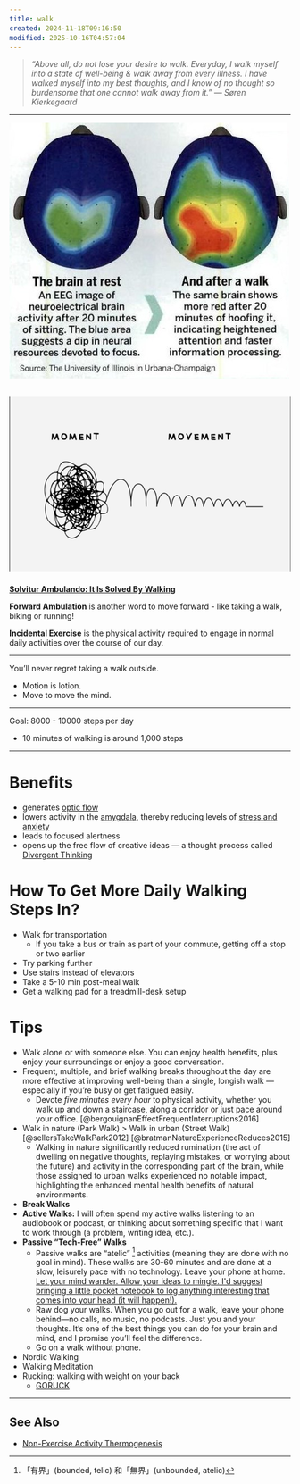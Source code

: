 ```yaml
---
title: walk
created: 2024-11-18T09:16:50
modified: 2025-10-16T04:57:04
---
```


> _“Above all, do not lose your desire to walk. Everyday, I walk myself into a state of well-being & walk away from every illness. I have walked myself into my best thoughts, and I know of no thought so burdensome that one cannot walk away from it.” — Søren Kierkegaard_

---

![](../_attachments/316d587a5c95f54ea7a4f86fbb986d63.png)

![](../_attachments/19d8ef9fa9213552e887aee3e54540ec.jpeg)
---

**[Solvitur Ambulando: It Is Solved By Walking](https://sketchplanations.com/solvitur-ambulando)**

**Forward Ambulation** is another word to move forward - like taking a walk, biking or running!

**Incidental Exercise** is the physical activity required to engage in normal daily activities over the course of our day.

---

You’ll never regret taking a walk outside.

* Motion is lotion.
* Move to move the mind.

---

Goal: 8000 - 10000 steps per day

* 10 minutes of walking is around 1,000 steps

---

# Benefits

* generates [optic flow](optic%20flow.md)
* lowers activity in the [amygdala](amygdala.md), thereby reducing levels of [stress and anxiety](stress-and-anxiety.md)
* leads to focused alertness
* opens up the free flow of creative ideas — a thought process called [Divergent Thinking](Lateral%20Thinking.md)

# How To Get More Daily Walking Steps In?

* Walk for transportation
	* If you take a bus or train as part of your commute, getting off a stop or two earlier
* Try parking further
* Use stairs instead of elevators
* Take a 5-10 min post-meal walk
* Get a walking pad for a treadmill-desk setup

# Tips

* Walk alone or with someone else. You can enjoy health benefits, plus enjoy your surroundings or enjoy a good conversation.
* Frequent, multiple, and brief walking breaks throughout the day are more effective at improving well-being than a single, longish walk — especially if you’re busy or get fatigued easily.
	* Devote _five minutes every hour_ to physical activity, whether you walk up and down a staircase, along a corridor or just pace around your office. [@bergouignanEffectFrequentInterruptions2016]
* Walk in nature (Park Walk) > Walk in urban (Street Walk) [@sellersTakeWalkPark2012] [@bratmanNatureExperienceReduces2015]
	* Walking in nature significantly reduced rumination (the act of dwelling on negative thoughts, replaying mistakes, or worrying about the future) and activity in the corresponding part of the brain, while those assigned to urban walks experienced no notable impact, highlighting the enhanced mental health benefits of natural environments.
* **Break Walks**
* **Active Walks:** I will often spend my active walks listening to an audiobook or podcast, or thinking about something specific that I want to work through (a problem, writing idea, etc.).
* **Passive “Tech-Free” Walks**
	* Passive walks are “atelic” [^1] activities (meaning they are done with no goal in mind). These walks are 30-60 minutes and are done at a slow, leisurely pace with no technology. Leave your phone at home. [Let your mind wander. Allow your ideas to mingle. I'd suggest bringing a little pocket notebook to log anything interesting that comes into your head (it will happen!).](creativity-is-just-connecting-things.md)
	* Raw dog your walks. When you go out for a walk, leave your phone behind—no calls, no music, no podcasts. Just you and your thoughts. It’s one of the best things you can do for your brain and mind, and I promise you’ll feel the difference.
	* Go on a walk without phone.
* Nordic Walking
* Walking Meditation
* Rucking: walking with weight on your back
	* [GORUCK](https://www.goruck.com/)

---

## See Also

* [Non-Exercise Activity Thermogenesis](Non-Exercise%20Activity%20Thermogenesis.md)

[^1]: 「有界」(bounded, telic) 和「無界」(unbounded, atelic)
